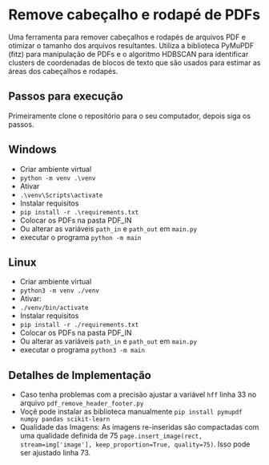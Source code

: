 # Remove cabeçalho e rodapé de PDFs
Uma ferramenta para remover cabeçalhos e rodapés de arquivos PDF e otimizar o tamanho dos arquivos resultantes. Utiliza a biblioteca PyMuPDF (fitz) para manipulação de PDFs e o algoritmo HDBSCAN para identificar clusters de coordenadas de blocos de texto que são usados para estimar as áreas dos cabeçalhos e rodapés.
## Passos para execução
Primeiramente clone o repositório para o seu computador, depois siga os passos.
## Windows
- Criar ambiente virtual
- `python -m venv .\venv`
- Ativar
-  `.\venv\Scripts\activate`
- Instalar requisitos
- `pip install -r .\requirements.txt`
- Colocar os PDFs na pasta PDF_IN
- Ou alterar as variáveis `path_in` e `path_out` em `main.py`
- executar o programa `python -m main`
## Linux
- Criar ambiente virtual
-  `python3 -m venv ./venv`
- Ativar:
-  `./venv/bin/activate`
- Instalar requisitos
-  `pip install -r ./requirements.txt`
- Colocar os PDFs na pasta PDF_IN
- Ou alterar as variáveis `path_in` e `path_out` em `main.py`
- executar o programa `python3 -m main`
## Detalhes de Implementação
- Caso tenha problemas com a precisão ajustar a variável `hff` linha 33 no arquivo `pdf_remove_header_footer.py`
- Voçê pode instalar as biblioteca manualmente `pip install pymupdf numpy pandas scikit-learn`
- Qualidade das Imagens: As imagens re-inseridas são compactadas com uma qualidade definida de 75 `page.insert_image(rect, stream=img['image'], keep_proportion=True, quality=75)`. Isso pode ser ajustado linha 73.
